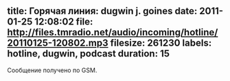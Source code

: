 title: Горячая линия: dugwin j. goines
date: 2011-01-25 12:08:02
file: http://files.tmradio.net/audio/incoming/hotline/20110125-120802.mp3
filesize: 261230
labels: hotline, dugwin, podcast
duration: 15
---
Сообщение получено по GSM.
